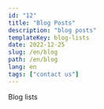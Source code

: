 ```yaml
---
id: "12"
title: "Blog Posts"
description: "blog posts"
templateKey: blog-lists
date: 2022-12-25
slug: /en/blog
path: /en/blog
lang: en
tags: ["contact us"]
---
```


Blog lists
